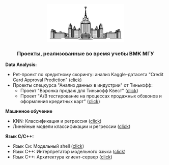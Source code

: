 <p align="center"><img src="https://github.com/dimaattt/MSU-Practice/blob/main/logo.png" width="240" height="120"></p>

### <p align="center"> Проекты, реализованные во время учебы ВМК МГУ </p>

**Data Analysis:** 
  + Pet-проект по кредитному скорингу: анализ Kaggle-датасета "Credit Card Approval Prediction" ([click](https://github.com/dimaattt/MSU-Practice/tree/main/Data%20Analysis/Prediction%20of%20Credit%20Card%20Approval))
  + Проекты спецкурса "Анализ данных в индустрии" от Тинькофф:
    - Проект "Воронка продаж для Тинькофф Квест" ([click](https://github.com/dimaattt/MSU-Practice/tree/main/Data%20Analysis/%D0%A1%D0%BF%D0%B5%D1%86%D0%BA%D1%83%D1%80%D1%81%20%22%D0%90%D0%BD%D0%B0%D0%BB%D0%B8%D0%B7%20%D0%B4%D0%B0%D0%BD%D0%BD%D1%8B%D1%85%20%D0%B2%20%D0%B8%D0%BD%D0%B4%D1%83%D1%81%D1%82%D1%80%D0%B8%D0%B8%22/%22%D0%A2%D0%B8%D0%BD%D1%8C%D0%BA%D0%BE%D1%84%D1%84%20%D0%9A%D0%B2%D0%B5%D1%81%D1%82%22))
    - Проект "A/B тестирование на процессах продажных обзвонов и оформления кредитных карт" ([click](https://github.com/dimaattt/MSU-Practice/tree/main/Data%20Analysis/%D0%A1%D0%BF%D0%B5%D1%86%D0%BA%D1%83%D1%80%D1%81%20%22%D0%90%D0%BD%D0%B0%D0%BB%D0%B8%D0%B7%20%D0%B4%D0%B0%D0%BD%D0%BD%D1%8B%D1%85%20%D0%B2%20%D0%B8%D0%BD%D0%B4%D1%83%D1%81%D1%82%D1%80%D0%B8%D0%B8%22/AB-%D1%82%D0%B5%D1%81%D1%82%D0%B8%D1%80%D0%BE%D0%B2%D0%B0%D0%BD%D0%B8%D0%B5))
 
**Машинное обучение**

* KNN: Классификация и регрессия ([click](https://github.com/dimaattt/MSU-Practice/tree/main/Machine%20Learning/KNN))
* Линейные модели классификации и регрессии ([click](https://github.com/dimaattt/MSU-Practice/tree/main/Machine%20Learning/Linear%20models))

**Язык C/C++:**
* Язык Си: Модельный shell ([click](https://github.com/dimaattt/MSU-Practice/tree/main/C%2CC%2B%2B/%D0%A1))
* Язык С++: Интерпретатор модельного языка ([click](https://github.com/dimaattt/MSU-Practice/tree/main/C%2CC%2B%2B/C%2B%2B/interpreter))
* Язык С++: Архитектура клиент-сервер ([click](https://github.com/dimaattt/MSU-Practice/tree/main/C%2CC%2B%2B/C%2B%2B))
